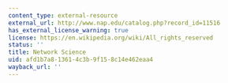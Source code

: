 ```yaml
---
content_type: external-resource
external_url: http://www.nap.edu/catalog.php?record_id=11516
has_external_license_warning: true
license: https://en.wikipedia.org/wiki/All_rights_reserved
status: ''
title: Network Science
uid: afd1b7a8-1361-4c3b-9f15-8c14e462eaa4
wayback_url: ''
---
```

